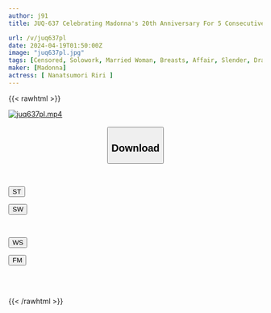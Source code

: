 ```yaml
---
author: j91
title: JUQ-637 Celebrating Madonna's 20th Anniversary For 5 Consecutive Months! ! The 6th Miraculous Collaboration! ! I Love My Father-in-law More Than My Husband... Riri Nanatsumori

url: /v/juq637pl
date: 2024-04-19T01:50:00Z
image: "juq637pl.jpg"
tags: [Censored, Solowork, Married Woman, Breasts, Affair, Slender, Drama	]
maker: [Madonna]
actress: [ Nanatsumori Riri ]
---
```



{{< rawhtml >}}

<div class="video" data-videoid="ZK91B18k1VCMyX">
    <a href="javascript:;">
        <img src="/v/juq637pl/juq637pl.jpg" width="WIDTH" height="HEIGHT" alt="juq637pl.mp4" loading="lazy">
    </a>
</div>

<script type="text/javascript" src="https://j91.asia/asset/on-demand-st.js"></script>

<br>
  <link rel="stylesheet" href="https://j91.asia/asset/bs5.css">
  
  <center>
  <button class="btn btn-primary" type="button" data-bs-toggle="collapse" data-bs-target=".multi-collapse" aria-expanded="false" aria-controls="multiCollapseExample1 multiCollapseExample2"><h2>Download</h2></button></center>
</p>
<div class="row">
  <div class="col">
    <div class="collapse multi-collapse" id="multiCollapseExample1">
      <div class="card card-body">
	      	      <br>
<div class="buttons">  
<p><a href="https://streamtape.to/v/ZK91B18k1VCMyX" target="_blank"><button class="btn-hover color-3"><i class="fa fa-download"></i> ST</button></a></p>
<p><a href="https://asnwish.com/49xbrgy7oea9" target="_blank"><button class="btn-hover color-2"><i class="fa fa-download"></i> SW</button></a></p></div>
    </div>
  </div>
</div>
  <div class="col">
    <div class="collapse multi-collapse" id="multiCollapseExample2">
      <div class="card card-body">
	      <br>
<div class="buttons">
<p><a href="https://wolfstream.tv/bpx9r8uh8d6p"><button class="btn-hover color-9"><i class="fa fa-download"></i> WS</button></a></p>
<p><a href="https://filemoon.sx/d/rekvn0pop6qo"><button class="btn-hover color-8"><i class="fa fa-download"></i> FM</button></a></p></div>
<br><br>
      </div>
    </div>
  </div>
</div>

{{< /rawhtml >}}